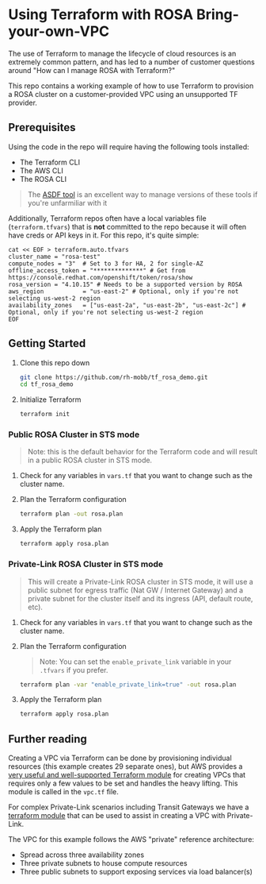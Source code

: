 # Using Terraform with ROSA Bring-your-own-VPC

The use of Terraform to manage the lifecycle of cloud resources is an extremely common pattern, and has led to a number of customer questions around "How can I manage ROSA with Terraform?"

This repo contains a working example of how to use Terraform to provision a ROSA cluster on a customer-provided VPC using an unsupported TF provider.

## Prerequisites

Using the code in the repo will require having the following tools installed:

- The Terraform CLI
- The AWS CLI
- The ROSA CLI

>The [ASDF tool](https://asdf-vm.com/) is an excellent way to manage versions of these tools if you're unfarmiliar with it

Additionally, Terraform repos often have a local variables file (`terraform.tfvars`) that is **not** committed to the repo because it will often have creds or API keys in it. For this repo, it's quite simple:

```hcl
cat << EOF > terraform.auto.tfvars
cluster_name = "rosa-test"
compute_nodes = "3"  # Set to 3 for HA, 2 for single-AZ
offline_access_token = "**************" # Get from https://console.redhat.com/openshift/token/rosa/show
rosa_version = "4.10.15" # Needs to be a supported version by ROSA
aws_region           = "us-east-2" # Optional, only if you're not selecting us-west-2 region
availability_zones   = ["us-east-2a", "us-east-2b", "us-east-2c"] # Optional, only if you're not selecting us-west-2 region
EOF
```

## Getting Started

1. Clone this repo down

   ```bash
   git clone https://github.com/rh-mobb/tf_rosa_demo.git
   cd tf_rosa_demo
   ```

1. Initialize Terraform

   ```bash
   terraform init
   ```

### Public ROSA Cluster in STS mode

> Note: this is the default behavior for the Terraform code and will result in a public ROSA cluster in STS mode.

1. Check for any variables in `vars.tf` that you want to change such as the cluster name.

1. Plan the Terraform configuration

   ```bash
   terraform plan -out rosa.plan
   ```

1. Apply the Terraform plan

   ```bash
   terraform apply rosa.plan
   ```

### Private-Link ROSA Cluster in STS mode

> This will create a Private-Link ROSA cluster in STS mode, it will use a public subnet for egress traffic (Nat GW / Internet Gateway) and a private subnet for the cluster itself and its ingress (API, default route, etc).

1. Check for any variables in `vars.tf` that you want to change such as the cluster name.

1. Plan the Terraform configuration

   > Note: You can set the `enable_private_link` variable in your `.tfvars` if you prefer.

   ```bash
   terraform plan -var "enable_private_link=true" -out rosa.plan
   ```

1. Apply the Terraform plan

   ```bash
   terraform apply rosa.plan
   ```

## Further reading

Creating a VPC via Terraform can be done by provisioning individual resources (this example creates 29 separate ones), but AWS provides a [very useful and well-supported Terraform module](https://registry.terraform.io/modules/terraform-aws-modules/vpc/aws/latest) for creating VPCs that requires only a few values to be set and handles the heavy lifting. This module is called in the `vpc.tf` file.

For complex Private-Link scenarios including Transit Gateways we have a [terraform module](https://registry.terraform.io/modules/rh-mobb/rosa-privatelink-vpc/aws/latest) that can be used to assist in creating a VPC with Private-Link.

The VPC for this example follows the AWS "private" reference architecture:

- Spread across three availability zones
- Three private subnets to house compute resources
- Three public subnets to support exposing services via load balancer(s)

